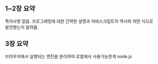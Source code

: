 ## 1~2장 요약

특이사항 없음. 프로그래밍에 대한 간략한 설명과 자바스크립트의 역사와 어떤 식으로 발전했는지 알려줌. 

## 3장 요약

브라우저에서 실행되는 엔진을 분리하여 로컬에서 사용가능한게 node.js
